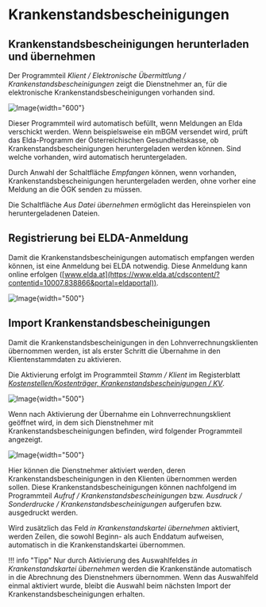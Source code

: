 # Krankenstandsbescheinigungen

## Krankenstandsbescheinigungen herunterladen und übernehmen

Der Programmteil *Klient / Elektronische Übermittlung / Krankenstandsbescheinigungen* zeigt die Dienstnehmer an, für die elektronische Krankenstandsbescheinigungen vorhanden sind.

![Image](<img/image197.png>){width="600"}

Dieser Programmteil wird automatisch befüllt, wenn Meldungen an Elda verschickt werden. Wenn beispielsweise ein mBGM versendet wird, prüft das Elda-Programm der Österreichischen Gesundheitskasse, ob Krankenstandsbescheinigungen heruntergeladen werden können. Sind welche vorhanden, wird automatisch heruntergeladen.

Durch Anwahl der Schaltfläche *Empfangen* können, wenn vorhanden, Krankenstandsbescheinigungen heruntergeladen werden, ohne vorher eine Meldung an die ÖGK senden zu müssen.

Die Schaltfläche *Aus Datei übernehmen* ermöglicht das Hereinspielen von heruntergeladenen Dateien.

## Registrierung bei ELDA-Anmeldung

Damit die Krankenstandsbescheinigungen automatisch empfangen werden können, ist eine Anmeldung bei ELDA notwendig. Diese Anmeldung kann online erfolgen ([www.elda.at](https://www.elda.at/cdscontent/?contentid=10007.838866&portal=eldaportal)).

![Image](<img/image198.png>){width="500"}

## Import Krankenstandsbescheinigungen

Damit die Krankenstandsbescheinigungen in den Lohnverrechnungsklienten übernommen werden, ist als erster Schritt die Übernahme in den Klientenstammdaten zu aktivieren.

Die Aktivierung erfolgt im Programmteil *Stamm / Klient* im Registerblatt [*Kostenstellen/Kostenträger, Krankenstandsbescheinigungen / KV*](../Klientenstammdaten/Stammdaten%20Klient/Kostenstellen,%20Kostenträger,%20Krankenstandsbescheinigungen,%20KV.md).

![Image](<img/image212.png>){width="500"}

Wenn nach Aktivierung der Übernahme ein Lohnverrechnungsklient geöffnet wird, in dem sich Dienstnehmer mit Krankenstandsbescheinigungen befinden, wird folgender Programmteil angezeigt.

![Image](<img/image199.png>){width="500"}

Hier können die Dienstnehmer aktiviert werden, deren Krankenstandsbescheinigungen in den Klienten übernommen werden sollen. Diese Krankenstandsbescheinigungen können nachfolgend im Programmteil *Aufruf / Krankenstandsbescheinigungen* bzw. *Ausdruck / Sonderdrucke / Krankenstandsbescheinigungen* aufgerufen bzw. ausgedruckt werden.

Wird zusätzlich das Feld *in Krankenstandskartei übernehmen* aktiviert, werden Zeilen, die sowohl Beginn- als auch Enddatum aufweisen, automatisch in die Krankenstandskartei übernommen.

!!! info "Tipp"
    Nur durch Aktivierung des Auswahlfeldes *in Krankenstandskartei übernehmen* werden die Krankenstände automatisch in die Abrechnung des Dienstnehmers übernommen. Wenn das Auswahlfeld einmal aktiviert wurde, bleibt die Auswahl beim nächsten Import der Krankenstandsbescheinigungen erhalten.